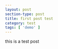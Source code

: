 ```yaml
---
layout: post
section-type: post
title: first post test
category: test
tags: [ 'demo' ]
---
```


this is a test post
